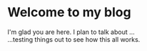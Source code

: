 # Welcome to my blog

I'm glad you are here. I plan to talk about ... <br>
...testing things out to see how this all works.
